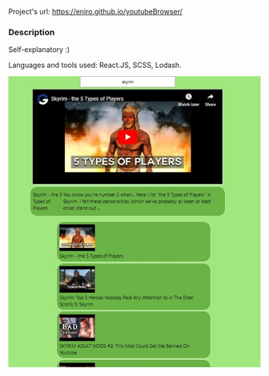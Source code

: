 Project's url: https://eniro.github.io/youtubeBrowser/

<h3>Description</h3>

Self-explanatory :)

Languages and tools used: React.JS, SCSS, Lodash.



![capture](https://github.com/eniro/youtubeBrowser/blob/master/docs/Capture.JPG)
